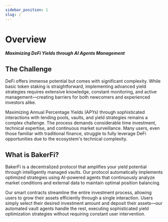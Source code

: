 ```yaml
---
sidebar_position: 1
slug: /
---
```


# Overview

***Maximizing DeFi Yields through AI Agents Management***

## The Challenge

DeFi offers immense potential but comes with significant complexity. While basic token staking is straightforward, implementing advanced yield strategies requires extensive knowledge, constant monitoring, and active management—creating barriers for both newcomers and experienced investors alike.

Maximizing Annual Percentage Yields (APYs) through sophisticated interactions with lending pools, vaults, and yield strategies remains a complex challenge. The process demands considerable time investment, technical expertise, and continuous market surveillance. Many users, even those familiar with traditional finance, struggle to fully leverage DeFi opportunities due to the ecosystem's technical complexity.

## What is BakerFi?

BakerFi is a decentralized protocol that amplifies your yield potential through intelligently managed vaults. Our protocol automatically implements optimized strategies using AI-powered agents that continuously analyze market conditions and external data to maintain optimal position balancing.

Our smart contracts streamline the entire investment process, allowing users to grow their assets efficiently through a single interaction. Users simply select their desired investment amount and deposit their assets—our automated vault agents handle the rest, executing sophisticated yield optimization strategies without requiring constant user intervention.